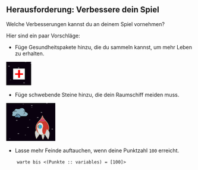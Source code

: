 ## Herausforderung: Verbessere dein Spiel

Welche Verbesserungen kannst du an deinem Spiel vornehmen?

Hier sind ein paar Vorschläge:

+ Füge Gesundheitspakete hinzu, die du sammeln kannst, um mehr Leben zu erhalten.

![screenshot](images/invaders-aid.png)

+ Füge schwebende Steine hinzu, die dein Raumschiff meiden muss.

![screenshot](images/invaders-rocks.png)

+ Lasse mehr Feinde auftauchen, wenn deine Punktzahl `100` erreicht.

```blocks3
    warte bis <(Punkte :: variables) = [100]>
```